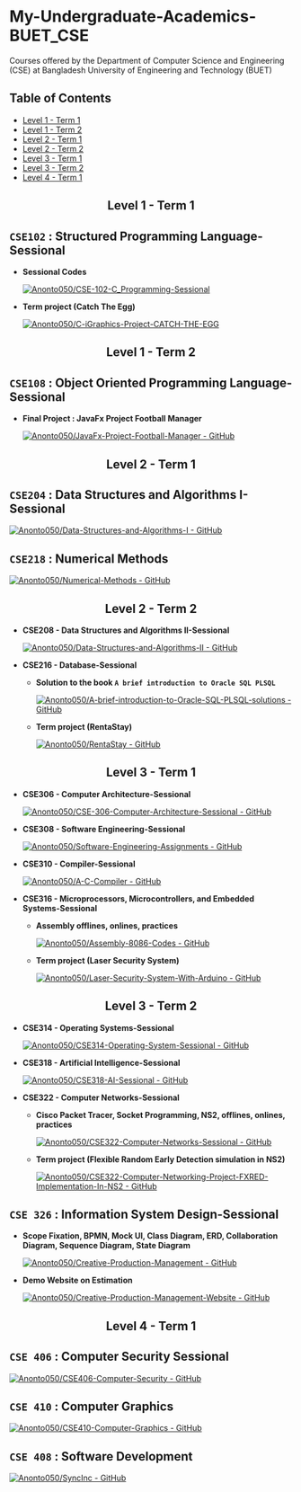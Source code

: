 # My-Undergraduate-Academics-BUET_CSE
Courses offered by the Department of Computer Science and Engineering (CSE) at Bangladesh University of Engineering and Technology (BUET)

## Table of Contents
- [Level 1 - Term 1](#level-1---term-1)
- [Level 1 - Term 2](#level-1---term-2)
- [Level 2 - Term 1](#level-2---term-1)
- [Level 2 - Term 2](#level-2---term-2)
- [Level 3 - Term 1](#level-3---term-1)
- [Level 3 - Term 2](#level-3---term-2)
- [Level 4 - Term 1](#level-4---term-1)

<h2 align="center" id="level-1---term-1">Level 1 - Term 1</h2>

## **`CSE102` : Structured Programming Language-Sessional**
  - **Sessional Codes**

    [![Anonto050/CSE-102-C_Programming-Sessional](https://gh-card.dev/repos/Anonto050/CSE-102-C_Programming-Sessional.svg)](https://github.com/Anonto050/CSE-102-C_Programming-Sessional)

  - **Term project (Catch The Egg)**

    [![Anonto050/C-iGraphics-Project-CATCH-THE-EGG](https://gh-card.dev/repos/Anonto050/C-iGraphics-Project-CATCH-THE-EGG.svg)](https://github.com/Anonto050/C-iGraphics-Project-CATCH-THE-EGG)

<h2 align="center" id="level-1---term-2">Level 1 - Term 2</h2>

## **`CSE108` : Object Oriented Programming Language-Sessional**
  - **Final Project : JavaFx Project Football Manager**

    [![Anonto050/JavaFx-Project-Football-Manager - GitHub](https://gh-card.dev/repos/Anonto050/CSE-108-JavaFx-Project_Football-Manager.svg)](https://github.com/Anonto050/CSE-108-JavaFx-Project_Football-Manager)

<h2 align="center" id="level-2---term-1">Level 2 - Term 1</h2>

## **`CSE204` : Data Structures and Algorithms I-Sessional**

  [![Anonto050/Data-Structures-and-Algorithms-I - GitHub](https://gh-card.dev/repos/Anonto050/CSE-204-DSA_Sessional.svg)](https://github.com/Anonto050/CSE-204-DSA_Sessional)

## **`CSE218` : Numerical Methods**

  [![Anonto050/Numerical-Methods - GitHub](https://gh-card.dev/repos/Anonto050/CSE-218-Numerical_Methods.svg)](https://github.com/Anonto050/CSE-218-Numerical_Methods)

<h2 align="center" id="level-2---term-2">Level 2 - Term 2</h2>

- **CSE208 - Data Structures and Algorithms II-Sessional**
    
    [![Anonto050/Data-Structures-and-Algorithms-II - GitHub](https://gh-card.dev/repos/Anonto050/Data-Structures-and-Algorithms-II.svg)](https://github.com/Anonto050/Data-Structures-and-Algorithms-II)

- **CSE216 - Database-Sessional**
    - **Solution to the book `A brief introduction to Oracle SQL PLSQL`**

        [![Anonto050/A-brief-introduction-to-Oracle-SQL-PLSQL-solutions - GitHub](https://gh-card.dev/repos/Anonto050/A-brief-introduction-to-Oracle-SQL-PLSQL-solutions.svg)](https://github.com/Anonto050/A-brief-introduction-to-Oracle-SQL-PLSQL-solutions)

    - **Term project (RentaStay)**

        [![Anonto050/RentaStay - GitHub](https://gh-card.dev/repos/Anonto050/RentaStay.svg)](https://github.com/Anonto050/RentaStay)

<h2 align="center" id="level-3---term-1">Level 3 - Term 1</h2>

- **CSE306 - Computer Architecture-Sessional**

    [![Anonto050/CSE-306-Computer-Architecture-Sessional - GitHub](https://gh-card.dev/repos/Anonto050/CSE-306-Computer-Architecture-Sessional.svg)](https://github.com/Anonto050/CSE-306-Computer-Architecture)

- **CSE308 - Software Engineering-Sessional**

    [![Anonto050/Software-Engineering-Assignments - GitHub](https://gh-card.dev/repos/Anonto050/Software-Engineering-Assignments.svg)](https://github.com/Anonto050/CSE-308-Software_Engineering)

- **CSE310 - Compiler-Sessional**

    [![Anonto050/A-C-Compiler - GitHub](https://gh-card.dev/repos/Anonto050/A-C-Compiler.svg)](https://github.com/Anonto050/CSE-310-Compiler)

- **CSE316 - Microprocessors, Microcontrollers, and Embedded Systems-Sessional**
    - **Assembly offlines, onlines, practices**

        [![Anonto050/Assembly-8086-Codes - GitHub](https://gh-card.dev/repos/Anonto050/Assembly-8086-Codes.svg)](https://github.com/Anonto050/CSE-316-Microprocessors-Microcontrollers-and-Embedded-Systems)
    
    - **Term project (Laser Security System)**

        [![Anonto050/Laser-Security-System-With-Arduino - GitHub](https://gh-card.dev/repos/Anonto050/Laser-Security-System-With-Arduino.svg)](https://github.com/Anonto050/Laser-Security-System-With-Arduino)

<h2 align="center" id="level-3---term-2">Level 3 - Term 2</h2>

- **CSE314 - Operating Systems-Sessional**
    
    [![Anonto050/CSE314-Operating-System-Sessional - GitHub](https://gh-card.dev/repos/Anonto050/CSE314-Operating-System-Sessional.svg)](https://github.com/Anonto050/CSE-314-Operating-System-Sessional)

- **CSE318 - Artificial Intelligence-Sessional**

    [![Anonto050/CSE318-AI-Sessional - GitHub](https://gh-card.dev/repos/Anonto050/CSE-318-Artificial_Intelligence.svg)](https://github.com/Anonto050/CSE-318-Artificial_Intelligence)

- **CSE322 - Computer Networks-Sessional**
    
    - **Cisco Packet Tracer, Socket Programming, NS2, offlines, onlines, practices**

        [![Anonto050/CSE322-Computer-Networks-Sessional - GitHub](https://gh-card.dev/repos/Anonto050/CSE-322-Computer_Networks.svg)](https://github.com/Anonto050/CSE-322-Computer_Networks)

    - **Term project (Flexible Random Early Detection simulation in NS2)**

        [![Anonto050/CSE322-Computer-Networking-Project-FXRED-Implementation-In-NS2 - GitHub](https://gh-card.dev/repos/Anonto050/CSE322-Computer-Networking-Project-FXRED-Implementation-In-NS2.svg)](https://github.com/Anonto050/CSE-322-Computer_Networks)

## **`CSE 326` : Information System Design-Sessional**

- **Scope Fixation, BPMN, Mock UI, Class Diagram, ERD, Collaboration Diagram, Sequence Diagram, State Diagram**

    [![Anonto050/Creative-Production-Management - GitHub](https://gh-card.dev/repos/Anonto050/Creative-Production-Management.svg)](https://github.com/Anonto050/Creative-Production-Management)
    
- **Demo Website on Estimation**

    [![Anonto050/Creative-Production-Management-Website - GitHub](https://gh-card.dev/repos/Anonto050/Creative-Production-Management-Website.svg)](https://github.com/Anonto050/Creative-Production-Management-Website)

<h2 align="center" id="level-4---term-1">Level 4 - Term 1</h2>

## **`CSE 406` : Computer Security Sessional**

[![Anonto050/CSE406-Computer-Security - GitHub](https://gh-card.dev/repos/Anonto050/CSE406-Computer-Security.svg)](https://github.com/Anonto050/CSE406-Computer-Security)

## **`CSE 410` : Computer Graphics**

[![Anonto050/CSE410-Computer-Graphics - GitHub](https://gh-card.dev/repos/Anonto050/CSE410-Computer-Graphics.svg)](https://github.com/Anonto050/CSE410-Computer-Graphics)

## **`CSE 408` : Software Development**

[![Anonto050/SyncInc - GitHub](https://gh-card.dev/repos/Anonto050/SyncInc.svg?fullname=)](https://github.com/Anonto050/SyncInc)
